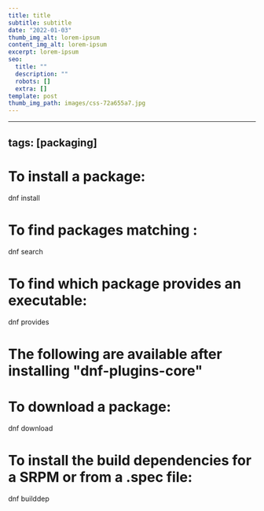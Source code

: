 ```yaml
---
title: title
subtitle: subtitle
date: "2022-01-03"
thumb_img_alt: lorem-ipsum
content_img_alt: lorem-ipsum
excerpt: lorem-ipsum
seo:
  title: ""
  description: ""
  robots: []
  extra: []
template: post
thumb_img_path: images/css-72a655a7.jpg
---
```


---

## tags: [packaging]

# To install a package:

dnf install <package>

# To find packages matching <phrase>:

dnf search <phrase>

# To find which package provides an executable:

dnf provides <executable>

# The following are available after installing "dnf-plugins-core"

# To download a package:

dnf download <package>

# To install the build dependencies for a SRPM or from a .spec file:

dnf builddep <file>
